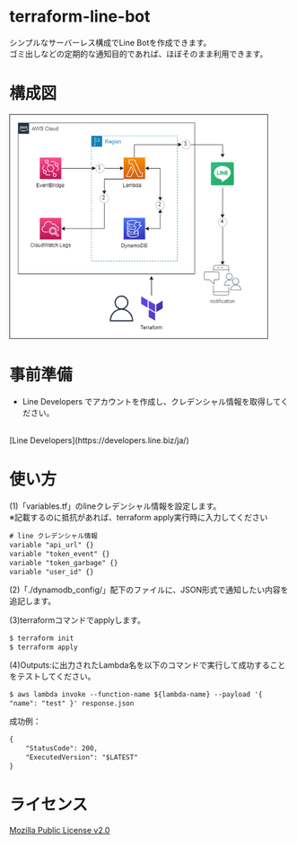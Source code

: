 # terraform-line-bot
シンプルなサーバーレス構成でLine Botを作成できます。
<br>
ゴミ出しなどの定期的な通知目的であれば、ほぼそのまま利用できます。

# 構成図
<p>
<img height="400px" src="./src/terraform-aws-linebot.drawio.png">
</p>

# 事前準備
- Line Developers でアカウントを作成し、クレデンシャル情報を取得してください。
<br>
[Line Developers](https://developers.line.biz/ja/)

# 使い方

(1)「variables.tf」のlineクレデンシャル情報を設定します。
<br>※記載するのに抵抗があれば、terraform apply実行時に入力してください
```
# line クレデンシャル情報
variable "api_url" {}
variable "token_event" {}
variable "token_garbage" {}
variable "user_id" {}
```

(2)「./dynamodb_config/」配下のファイルに、JSON形式で通知したい内容を追記します。

(3)terraformコマンドでapplyします。
```
$ terraform init
$ terraform apply
```

(4)Outputs:に出力されたLambda名を以下のコマンドで実行して成功することをテストしてください。
```
$ aws lambda invoke --function-name ${lambda-name} --payload '{ "name": "test" }' response.json
```
成功例：
```
{
    "StatusCode": 200,
    "ExecutedVersion": "$LATEST"
}
```

# ライセンス
[Mozilla Public License v2.0](https://github.com/Lamaglama39/terraform-for-aws/blob/main/LICENSE)
